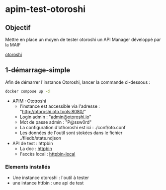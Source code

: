 # apim-test-otoroshi

## Objectif

Mettre en place un moyen de tester otoroshi un API Manager développé par la MAIF

[otoroshi](https://www.otoroshi.io/)


## 1-démarrage-simple

Afin de démarrer l'instance Otoroshi, lancer la commande ci-dessous :

```bash
docker compose up -d
```
* APIM : Ototroshi
  * l'instance est accessible via l'adresse  : "http://otoroshi.oto.tools:8080/"
  * Login admin : "admin@otoroshi.io"
  * Mot de passe admin : "P@ssw0rd"
  * La configuration d'othoroshi est ici : ./conf/oto.conf
  * Les données de l'outil sont stokées dans le fichier ./filedb/state.ndjson
* API de test : httpbin
  * La doc : [httpbin](https://httpbin.org/)
  * l'accès local : [httpbin-local](http://127.0.0.1)



### Elements installés

* Une instance otoroshi : l'outil à tester
* une intance httbin : une api de test
